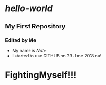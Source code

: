 # _hello-world_
## My First Repository
### Edited by Me
* My name is _Note_
* I started to use GITHUB on 29 June 2018 na!
# FightingMyself!!!
